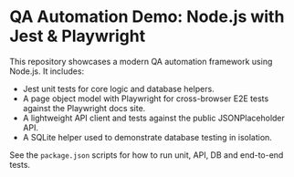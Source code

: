 # QA Automation Demo: Node.js with Jest & Playwright

This repository showcases a modern QA automation framework using Node.js. It includes:

- Jest unit tests for core logic and database helpers.
- A page object model with Playwright for cross-browser E2E tests against the Playwright docs site.
- A lightweight API client and tests against the public JSONPlaceholder API.
- A SQLite helper used to demonstrate database testing in isolation.

See the `package.json` scripts for how to run unit, API, DB and end-to-end tests.
